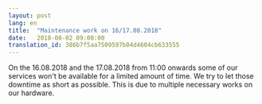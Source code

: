 ```yaml
---
layout: post
lang: en
title:  "Maintenance work on 16/17.08.2018"
date:   2018-08-02 09:00:00
translation_id: 386b7f5aa7509597b04d4604cb633555
---
```


On the 16.08.2018 and the 17.08.2018 from 11:00 onwards some of
our services won't be available for a limited amount of time. 
We try to let those downtime as short as possible.
This is due to multiple necessary works on our hardware.
